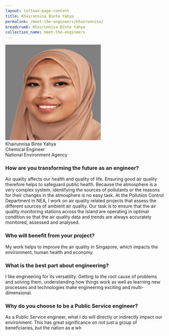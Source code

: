 ```yaml
---
layout: leftnav-page-content
title: Khairunnisa Binte Yahya
permalink: /meet-the-engineers/khairunnisa/
breadcrumb: Khairunnisa Binte Yahya
collection_name: meet-the-engineers
---
```


<img src="/images/Khairunnisa.jpg" width="300" height="300">
<br> Khairunnisa Binte Yahya
<br> Chemical Engineer
<br> National Environment Agency

### How are you transforming the future as an engineer?
Air quality affects our health and quality of life. Ensuring good air quality therefore helps to safeguard public health. Because the atmosphere is a very complex system, identifying the sources of pollutants or the reasons for their changes in the atmosphere is no easy task. At the Pollution Control Department in NEA, I work on air quality related projects that assess the different sources of ambient air quality. Our task is to ensure that the air quality monitoring stations across the island are operating in optimal condition so that the air quality data and trends are always accurately monitored, assessed and analysed.

### Who will benefit from your project?
My work helps to improve the air quality in Singapore, which impacts the environment, human health and economy.

### What is the best part about engineering?
I like engineering for its versatility. Getting to the root cause of problems and solving them, understanding how things work as well as learning new processes and technologies make engineering exciting and multi-dimensional.

### Why do you choose to be a Public Service engineer?
As a Public Service engineer, what I do will directly or indirectly impact our environment. This has great significance on not just a group of beneficiaries, but the nation as a wh
